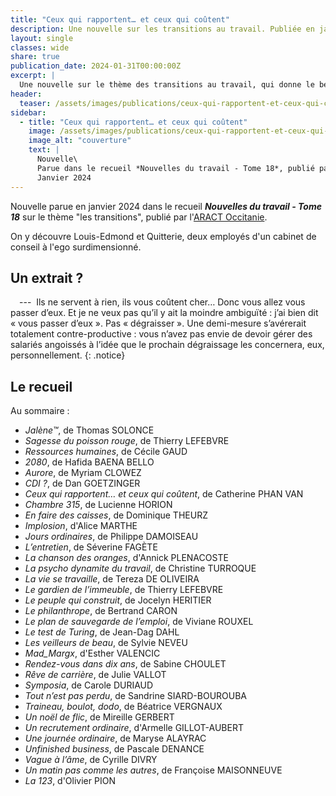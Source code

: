 ```yaml
---
title: "Ceux qui rapportent… et ceux qui coûtent"
description: Une nouvelle sur les transitions au travail. Publiée en janvier 2024 dans le recueil *Nouvelles du travail - Tome 18* de l'ARACT Occitanie.
layout: single
classes: wide
share: true
publication_date: 2024-01-31T00:00:00Z
excerpt: |
  Une nouvelle sur le thème des transitions au travail, qui donne le beau rôle (ou non) aux cabinets de conseil…<!--excerptEnd-->
header:
  teaser: /assets/images/publications/ceux-qui-rapportent-et-ceux-qui-coutent-teaser.webp
sidebar:
  - title: "Ceux qui rapportent… et ceux qui coûtent"
    image: /assets/images/publications/ceux-qui-rapportent-et-ceux-qui-coutent-cover.jpg
    image_alt: "couverture"
    text: |
      Nouvelle\
      Parue dans le recueil *Nouvelles du travail - Tome 18*, publié par l'ARACT Occitanie\
      Janvier 2024
---
```


Nouvelle parue en janvier 2024 dans le recueil ***Nouvelles du travail - Tome 18*** sur le thème "les transitions", publié par l'<a href="https://herosdepapierfroisse.fr/editionshpf/nos-livres/interstices/" target="_blank">ARACT Occitanie</a>.

On y découvre Louis-Edmond et Quitterie, deux employés d'un cabinet de conseil à l'ego surdimensionné.


## Un extrait&nbsp;?

<span style="margin-left: 1em;"></span>---&nbsp; Ils ne servent à rien, ils vous coûtent cher… Donc vous allez vous passer d’eux. Et je ne veux pas qu’il y ait la moindre ambiguïté&nbsp;: j’ai bien dit «&nbsp;vous passer d’eux&nbsp;». Pas «&nbsp;dégraisser&nbsp;». Une demi-mesure s’avérerait totalement contre-productive&nbsp;: vous n’avez pas envie de devoir gérer des salariés angoissés à l’idée que le prochain dégraissage les concernera, eux, personnellement.
{: .notice}

## Le recueil

Au sommaire&nbsp;:

- *Jalène™*, de Thomas SOLONCE
- *Sagesse du poisson rouge*, de Thierry LEFEBVRE
- *Ressources humaines*, de Cécile GAUD
- *2080*, de Hafida BAENA BELLO
- *Aurore*, de Myriam CLOWEZ
- *CDI&nbsp;?*, de Dan GOETZINGER
- *Ceux qui rapportent… et ceux qui coûtent*, de Catherine PHAN VAN
- *Chambre 315*, de Lucienne HORION
- *En faire des caisses*, de Dominique THEURZ
- *Implosion*, d'Alice MARTHE
- *Jours ordinaires*, de Philippe DAMOISEAU
- *L’entretien*, de Séverine FAGÈTE
- *La chanson des oranges*, d'Annick PLENACOSTE
- *La psycho dynamite du travail*, de Christine TURROQUE
- *La vie se travaille*, de Tereza DE OLIVEIRA
- *Le gardien de l’immeuble*, de Thierry LEFEBVRE
- *Le peuple qui construit*, de Jocelyn HERITIER
- *Le philanthrope*, de Bertrand CARON
- *Le plan de sauvegarde de l’emploi*, de Viviane ROUXEL
- *Le test de Turing*, de Jean-Dag DAHL
- *Les veilleurs de beau*, de Sylvie NEVEU
- *Mad_Margx*, d'Esther VALENCIC
- *Rendez-vous dans dix ans*, de Sabine CHOULET
- *Rêve de carrière*, de Julie VALLOT
- *Symposia*, de Carole DURIAUD
- *Tout n’est pas perdu*, de Sandrine SIARD-BOUROUBA
- *Traineau, boulot, dodo*, de Béatrice VERGNAUX
- *Un noël de flic*, de Mireille GERBERT
- *Un recrutement ordinaire*, d'Armelle GILLOT-AUBERT
- *Une journée ordinaire*, de Maryse ALAYRAC
- *Unfinished business*, de Pascale DENANCE
- *Vague à l’âme*, de Cyrille DIVRY
- *Un matin pas comme les autres*, de Françoise MAISONNEUVE
- *La 123*, d'Olivier PION
